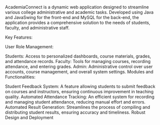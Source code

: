 AcademiaConnect is a dynamic web application designed to streamline various college administrative and academic tasks. Developed using Java and JavaSwing for the front-end and MySQL for the back-end, the application provides a comprehensive solution  to the needs of students, faculty, and administrative staff.

Key Features:

User Role Management:

Students: Access to personalized dashboards, course materials, grades, and attendance records.
Faculty: Tools for managing courses, recording attendance, and entering grades.
Admin: Administrative control over user accounts, course management, and overall system settings.
Modules and Functionalities:

Student Feedback System: A feature allowing students to submit feedback on courses and instructors, ensuring continuous improvement in teaching quality.
Automated Attendance Tracking: An efficient system for recording and managing student attendance, reducing manual effort and errors.
Automated Result Generation: Streamlines the process of compiling and distributing student results, ensuring accuracy and timeliness.
Robust Design and Deployment
